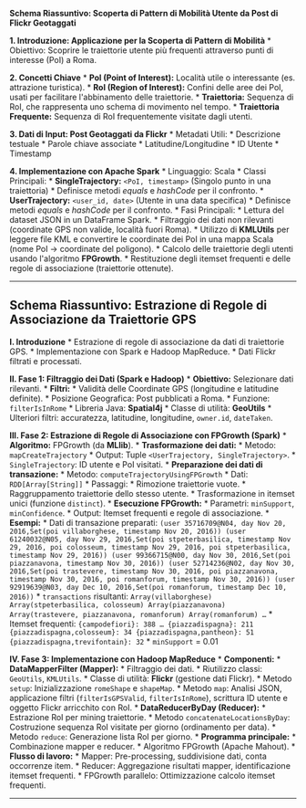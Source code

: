 
**Schema Riassuntivo: Scoperta di Pattern di Mobilità Utente da Post di Flickr Geotaggati**

**1. Introduzione: Applicazione per la Scoperta di Pattern di Mobilità**
    *   Obiettivo: Scoprire le traiettorie utente più frequenti attraverso punti di interesse (PoI) a Roma.

**2. Concetti Chiave**
    *   **PoI (Point of Interest):** Località utile o interessante (es. attrazione turistica).
    *   **RoI (Region of Interest):** Confini delle aree dei PoI, usati per facilitare l'abbinamento delle traiettorie.
    *   **Traiettoria:** Sequenza di RoI, che rappresenta uno schema di movimento nel tempo.
    *   **Traiettoria Frequente:** Sequenza di RoI frequentemente visitate dagli utenti.

**3. Dati di Input: Post Geotaggati da Flickr**
    *   Metadati Utili:
        *   Descrizione testuale
        *   Parole chiave associate
        *   Latitudine/Longitudine
        *   ID Utente
        *   Timestamp

**4. Implementazione con Apache Spark**
    *   Linguaggio: Scala
    *   Classi Principali:
        *   **SingleTrajectory:** `<PoI, timestamp>` (Singolo punto in una traiettoria)
            *   Definisce metodi *equals* e *hashCode* per il confronto.
        *   **UserTrajectory:** `<user_id, date>` (Utente in una data specifica)
            *   Definisce metodi *equals* e *hashCode* per il confronto.
    *   Fasi Principali:
        *   Lettura del dataset JSON in un DataFrame Spark.
        *   Filtraggio dei dati non rilevanti (coordinate GPS non valide, località fuori Roma).
        *   Utilizzo di **KMLUtils** per leggere file KML e convertire le coordinate dei PoI in una mappa Scala (nome PoI -> coordinate del poligono).
        *   Calcolo delle traiettorie degli utenti usando l'algoritmo **FPGrowth**.
        *   Restituzione degli itemset frequenti e delle regole di associazione (traiettorie ottenute).

---

## Schema Riassuntivo: Estrazione di Regole di Associazione da Traiettorie GPS

**I. Introduzione**
    *   Estrazione di regole di associazione da dati di traiettorie GPS.
    *   Implementazione con Spark e Hadoop MapReduce.
    *   Dati Flickr filtrati e processati.

**II. Fase 1: Filtraggio dei Dati (Spark e Hadoop)**
    *   **Obiettivo:** Selezionare dati rilevanti.
    *   **Filtri:**
        *   Validità delle Coordinate GPS (longitudine e latitudine definite).
        *   Posizione Geografica: Post pubblicati a Roma.
            *   Funzione: `filterIsInRome`
            *   Libreria Java: **Spatial4j**
            *   Classe di utilità: **GeoUtils**
        *   Ulteriori filtri: accuratezza, latitudine, longitudine, `owner.id`, `dateTaken`.

**III. Fase 2: Estrazione di Regole di Associazione con FPGrowth (Spark)**
    *   **Algoritmo:** FPGrowth (da **MLlib**).
    *   **Trasformazione dei dati:**
        *   Metodo: `mapCreateTrajectory`
        *   Output: Tuple `<UserTrajectory, SingleTrajectory>`.
            *   `SingleTrajectory`: ID utente e PoI visitati.
    *   **Preparazione dei dati di transazione:**
        *   Metodo: `computeTrajectoryUsingFPGrowth`
        *   Dati: `RDD[Array[String]]`
        *   Passaggi:
            *   Rimozione traiettorie vuote.
            *   Raggruppamento traiettorie dello stesso utente.
            *   Trasformazione in itemset unici (funzione `distinct`).
    *   **Esecuzione FPGrowth:**
        *   Parametri: `minSupport`, `minConfidence`.
        *   Output: Itemset frequenti e regole di associazione.
    *   **Esempi:**
        *   Dati di transazione preparati:
            ```
            (user 35716709@N04, day Nov 20, 2016,Set(poi villaborghese, timestamp Nov 20, 2016))
            (user 61240032@N05, day Nov 29, 2016,Set(poi stpeterbasilica, timestamp Nov 29, 2016, poi colosseum, timestamp Nov 29, 2016, poi stpeterbasilica, timestamp Nov 29, 2016))
            (user 99366715@N00, day Nov 30, 2016,Set(poi piazzanavona, timestamp Nov 30, 2016))
            (user 52714236@N02, day Nov 30, 2016,Set(poi trastevere, timestamp Nov 30, 2016, poi piazzanavona, timestamp Nov 30, 2016, poi romanforum, timestamp Nov 30, 2016))
            (user 92919639@N03, day Dec 10, 2016,Set(poi romanforum, timestamp Dec 10, 2016))
            ```
        *   `transactions` risultanti:
            ```
            Array(villaborghese)
            Array(stpeterbasilica, colosseum)
            Array(piazzanavona)
            Array(trastevere, piazzanavona, romanforum)
            Array(romanforum)
            …
            ```
        *   Itemset frequenti:
            ```
            {campodefiori}: 388
            …
            {piazzadispagna}: 211
            {piazzadispagna,colosseum}: 34
            {piazzadispagna,pantheon}: 51
            {piazzadispagna,trevifontain}: 32
            ```
        *   `minSupport` = 0.01

**IV. Fase 3: Implementazione con Hadoop MapReduce**
    *   **Componenti:**
        *   **DataMapperFilter (Mapper):**
            *   Filtraggio dei dati.
            *   Riutilizzo classi: `GeoUtils`, `KMLUtils`.
            *   Classe di utilità: **Flickr** (gestione dati Flickr).
            *   Metodo `setup`: Inizializzazione `romeShape` e `shapeMap`.
            *   Metodo `map`: Analisi JSON, applicazione filtri (`filterIsGPSValid`, `filterIsInRome`), scrittura ID utente e oggetto Flickr arricchito con RoI.
        *   **DataReducerByDay (Reducer):**
            *   Estrazione RoI per mining traiettorie.
            *   Metodo `concatenateLocationsByDay`: Costruzione sequenza RoI visitate per giorno (ordinamento per data).
            *   Metodo `reduce`: Generazione lista RoI per giorno.
        *   **Programma principale:**
            *   Combinazione mapper e reducer.
            *   Algoritmo FPGrowth (Apache Mahout).
    *   **Flusso di lavoro:**
        *   Mapper: Pre-processing, suddivisione dati, conta occorrenze item.
        *   Reducer: Aggregazione risultati mapper, identificazione itemset frequenti.
        *   FPGrowth parallelo: Ottimizzazione calcolo itemset frequenti.

---
